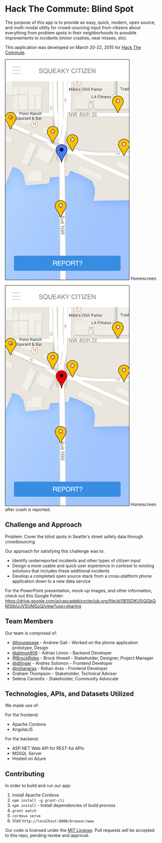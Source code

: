 # Hack The Commute: Blind Spot

The purpose of this app is to provide an easy, quick, modern, open source, and multi-modal utility for crowd-sourcing input from citizens about everything from problem spots in their neighborhoods to possible improvements to incidents (minor crashes, near misses, etc).

This application was developed on March 20-22, 2015 for [Hack The Commute](https://codeforseattle.hackpad.com/Hack-the-Commute-2h8AsgMYcB8).

![Homescreen](screenshots/1.jpg) Homescreen.

![Homescreen after crash is reported.](screenshots/2.jpg) Homescreen after crash is reported.

## Challenge and Approach

Problem: Cover the blind spots in Seattle's street safety data through crowdsourcing

Our approach for satisfying this challenge was to:

- Identify underreported incidents and other types of citizen input
- Design a more usable and quick user experience in contrast to existing solutions that includes these additional incidents
- Develop a completed open source stack from a cross-platform phone application down to a new data service

For the PowerPoint presentation, mock-up images, and other information, check out this Google Folder:
https://drive.google.com/a/cascadebicycleclub.org/file/d/0B1SDKU5iQGbQM3libUJVSUNISzQ/view?usp=sharing

## Team Members

Our team is comprised of:

- [@housepage](http://github.com/housepage) - Andrew Gall - Worked on the phone application prototype, Design
- [@alimon808](https://github.com/alimon808) - Adrian Limon - Backend Developer
- [@BrockRides](https://github.com/BrockRides) - Brock Howell - Stakeholder, Designer, Project Manager
- [@dilinger](https://github.com/dilinger) - Andres Solomon - Frontend Developer
- [@rohanaras](https://github.com/rohanaras) - Rohan Aras - Frontend Developer
- Graham Thompson - Stakeholder, Technical Adviser
- Selena Carsiotis - Stakeholder, Community Advocate


## Technologies, APIs, and Datasets Utilized

We made use of:

For the frontend:
- Apache Cordova
- AngularJS

For the backend:
- ASP.NET Web API for REST-ful APIs
- MSSQL Server
- Hosted on Azure

## Contributing

In order to build and run our app:

1. Install Apache Cordova
2. `npm install -g grunt-cli`
3. `npm install` - Install dependencies of build process
4. `grunt watch`
5. `cordova serve`
6. Visit `http://localhost:8000/browser/www`

Our code is licensed under the [MIT License](LICENSE.md). Pull requests will be accepted to this repo, pending review and approval.
